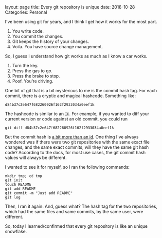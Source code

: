 layout: page
title: Every git repository is unique
date: 2018-10-28
Categories: Personal

I've been using git for years, and I think I get how it works for the most part. 

1. You write code. 
2. You commit the changes. 
3. Git keeps the history of your changes. 
4. Voila. You have source change management.

So, I guess I understand how git works as much as I know a car works. 

1. Turn the key.
2. Press the gas to go. 
3. Press the brake to stop.
4. Poof. You're driving. 

One bit of git that is a bit mysterious to me is the commit hash tag. For each commit, there is a cryptic and magical hashcode. Something like:

    d84b37c2e647f682260926f162f2933034a0eef1k
    
The hashcode is similar to an `ID`. For example, if you wanted to diff your current version or code against an old commit, you could run

    git diff d84b37c2e647f682260926f162f2933034a0eef1k

But the commit hash is [a bit more than an id](https://gist.github.com/masak/2415865). One thing I've always wondered was if there were two git repositories with the same exact file changes, and the same exact commits, will they have the same git hash code? According to the docs, for most use cases, the git commit hash values will always be different. 

I wanted to see it for myself, so I ran the following commands:

    mkdir tmp; cd tmp
    git init
    touch README
    git add README
    git commit -m "Just add README"
    git log

Then, I ran it again. And, guess what? The hash tag for the two repositories, which had the same files and same commits, by the same user, were different. 

So, today I learned/confirmed that every git repository is like an unique snowflake.
